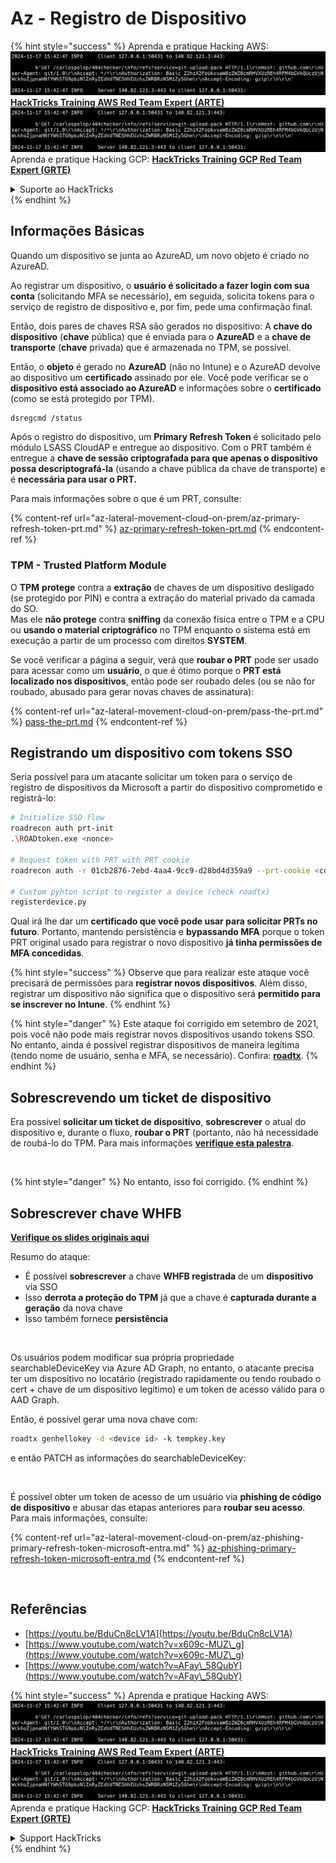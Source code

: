 # Az - Registro de Dispositivo

{% hint style="success" %}
Aprenda e pratique Hacking AWS:<img src="../../.gitbook/assets/image (1).png" alt="" data-size="line">[**HackTricks Training AWS Red Team Expert (ARTE)**](https://training.hacktricks.xyz/courses/arte)<img src="../../.gitbook/assets/image (1).png" alt="" data-size="line">\
Aprenda e pratique Hacking GCP: <img src="../../.gitbook/assets/image (2).png" alt="" data-size="line">[**HackTricks Training GCP Red Team Expert (GRTE)**<img src="../../.gitbook/assets/image (2).png" alt="" data-size="line">](https://training.hacktricks.xyz/courses/grte)

<details>

<summary>Suporte ao HackTricks</summary>

* Confira os [**planos de assinatura**](https://github.com/sponsors/carlospolop)!
* **Junte-se ao** 💬 [**grupo do Discord**](https://discord.gg/hRep4RUj7f) ou ao [**grupo do telegram**](https://t.me/peass) ou **siga**-nos no **Twitter** 🐦 [**@hacktricks\_live**](https://twitter.com/hacktricks\_live)**.**
* **Compartilhe truques de hacking enviando PRs para os repositórios do** [**HackTricks**](https://github.com/carlospolop/hacktricks) e [**HackTricks Cloud**](https://github.com/carlospolop/hacktricks-cloud).

</details>
{% endhint %}

## Informações Básicas

Quando um dispositivo se junta ao AzureAD, um novo objeto é criado no AzureAD.

Ao registrar um dispositivo, o **usuário é solicitado a fazer login com sua conta** (solicitando MFA se necessário), em seguida, solicita tokens para o serviço de registro de dispositivo e, por fim, pede uma confirmação final.

Então, dois pares de chaves RSA são gerados no dispositivo: A **chave do dispositivo** (**chave** pública) que é enviada para o **AzureAD** e a **chave de transporte** (**chave** privada) que é armazenada no TPM, se possível.

Então, o **objeto** é gerado no **AzureAD** (não no Intune) e o AzureAD devolve ao dispositivo um **certificado** assinado por ele. Você pode verificar se o **dispositivo está associado ao AzureAD** e informações sobre o **certificado** (como se está protegido por TPM).
```bash
dsregcmd /status
```
Após o registro do dispositivo, um **Primary Refresh Token** é solicitado pelo módulo LSASS CloudAP e entregue ao dispositivo. Com o PRT também é entregue a **chave de sessão criptografada para que apenas o dispositivo possa descriptografá-la** (usando a chave pública da chave de transporte) e é **necessária para usar o PRT.**

Para mais informações sobre o que é um PRT, consulte:

{% content-ref url="az-lateral-movement-cloud-on-prem/az-primary-refresh-token-prt.md" %}
[az-primary-refresh-token-prt.md](az-lateral-movement-cloud-on-prem/az-primary-refresh-token-prt.md)
{% endcontent-ref %}

### TPM - Trusted Platform Module

O **TPM** **protege** contra a **extração** de chaves de um dispositivo desligado (se protegido por PIN) e contra a extração do material privado da camada do SO.\
Mas ele **não protege** contra **sniffing** da conexão física entre o TPM e a CPU ou **usando o material criptográfico** no TPM enquanto o sistema está em execução a partir de um processo com direitos **SYSTEM**.

Se você verificar a página a seguir, verá que **roubar o PRT** pode ser usado para acessar como um **usuário**, o que é ótimo porque o **PRT está localizado nos dispositivos**, então pode ser roubado deles (ou se não for roubado, abusado para gerar novas chaves de assinatura):

{% content-ref url="az-lateral-movement-cloud-on-prem/pass-the-prt.md" %}
[pass-the-prt.md](az-lateral-movement-cloud-on-prem/pass-the-prt.md)
{% endcontent-ref %}

## Registrando um dispositivo com tokens SSO

Seria possível para um atacante solicitar um token para o serviço de registro de dispositivos da Microsoft a partir do dispositivo comprometido e registrá-lo:
```bash
# Initialize SSO flow
roadrecon auth prt-init
.\ROADtoken.exe <nonce>

# Request token with PRT with PRT cookie
roadrecon auth -r 01cb2876-7ebd-4aa4-9cc9-d28bd4d359a9 --prt-cookie <cookie>

# Custom pyhton script to register a device (check roadtx)
registerdevice.py
```
Qual irá lhe dar um **certificado que você pode usar para solicitar PRTs no futuro**. Portanto, mantendo persistência e **bypassando MFA** porque o token PRT original usado para registrar o novo dispositivo **já tinha permissões de MFA concedidas**.

{% hint style="success" %}
Observe que para realizar este ataque você precisará de permissões para **registrar novos dispositivos**. Além disso, registrar um dispositivo não significa que o dispositivo será **permitido para se inscrever no Intune**.
{% endhint %}

{% hint style="danger" %}
Este ataque foi corrigido em setembro de 2021, pois você não pode mais registrar novos dispositivos usando tokens SSO. No entanto, ainda é possível registrar dispositivos de maneira legítima (tendo nome de usuário, senha e MFA, se necessário). Confira: [**roadtx**](https://github.com/carlospolop/hacktricks-cloud/blob/master/pentesting-cloud/azure-security/az-lateral-movement-cloud-on-prem/az-roadtx-authentication.md).
{% endhint %}

## Sobrescrevendo um ticket de dispositivo

Era possível **solicitar um ticket de dispositivo**, **sobrescrever** o atual do dispositivo e, durante o fluxo, **roubar o PRT** (portanto, não há necessidade de roubá-lo do TPM. Para mais informações [**verifique esta palestra**](https://youtu.be/BduCn8cLV1A).

<figure><img src="../../.gitbook/assets/image (32).png" alt=""><figcaption></figcaption></figure>

{% hint style="danger" %}
No entanto, isso foi corrigido.
{% endhint %}

## Sobrescrever chave WHFB

[**Verifique os slides originais aqui**](https://dirkjanm.io/assets/raw/Windows%20Hello%20from%20the%20other%20side\_nsec\_v1.0.pdf)

Resumo do ataque:

* É possível **sobrescrever** a chave **WHFB registrada** de um **dispositivo** via SSO
* Isso **derrota a proteção do TPM** já que a chave é **capturada durante a geração** da nova chave
* Isso também fornece **persistência**

<figure><img src="../../.gitbook/assets/image (34).png" alt=""><figcaption></figcaption></figure>

Os usuários podem modificar sua própria propriedade searchableDeviceKey via Azure AD Graph, no entanto, o atacante precisa ter um dispositivo no locatário (registrado rapidamente ou tendo roubado o cert + chave de um dispositivo legítimo) e um token de acesso válido para o AAD Graph.

Então, é possível gerar uma nova chave com:
```bash
roadtx genhellokey -d <device id> -k tempkey.key
```
e então PATCH as informações do searchableDeviceKey:

<figure><img src="../../.gitbook/assets/image (36).png" alt=""><figcaption></figcaption></figure>

É possível obter um token de acesso de um usuário via **phishing de código de dispositivo** e abusar das etapas anteriores para **roubar seu acesso**. Para mais informações, consulte:

{% content-ref url="az-lateral-movement-cloud-on-prem/az-phishing-primary-refresh-token-microsoft-entra.md" %}
[az-phishing-primary-refresh-token-microsoft-entra.md](az-lateral-movement-cloud-on-prem/az-phishing-primary-refresh-token-microsoft-entra.md)
{% endcontent-ref %}

<figure><img src="../../.gitbook/assets/image (37).png" alt=""><figcaption></figcaption></figure>

## Referências

* [https://youtu.be/BduCn8cLV1A](https://youtu.be/BduCn8cLV1A)
* [https://www.youtube.com/watch?v=x609c-MUZ\_g](https://www.youtube.com/watch?v=x609c-MUZ\_g)
* [https://www.youtube.com/watch?v=AFay\_58QubY](https://www.youtube.com/watch?v=AFay\_58QubY)

{% hint style="success" %}
Aprenda e pratique Hacking AWS:<img src="../../.gitbook/assets/image (1).png" alt="" data-size="line">[**HackTricks Training AWS Red Team Expert (ARTE)**](https://training.hacktricks.xyz/courses/arte)<img src="../../.gitbook/assets/image (1).png" alt="" data-size="line">\
Aprenda e pratique Hacking GCP: <img src="../../.gitbook/assets/image (2).png" alt="" data-size="line">[**HackTricks Training GCP Red Team Expert (GRTE)**<img src="../../.gitbook/assets/image (2).png" alt="" data-size="line">](https://training.hacktricks.xyz/courses/grte)

<details>

<summary>Support HackTricks</summary>

* Confira os [**planos de assinatura**](https://github.com/sponsors/carlospolop)!
* **Junte-se ao** 💬 [**grupo do Discord**](https://discord.gg/hRep4RUj7f) ou ao [**grupo do telegram**](https://t.me/peass) ou **siga**-nos no **Twitter** 🐦 [**@hacktricks\_live**](https://twitter.com/hacktricks\_live)**.**
* **Compartilhe truques de hacking enviando PRs para os repositórios do** [**HackTricks**](https://github.com/carlospolop/hacktricks) e [**HackTricks Cloud**](https://github.com/carlospolop/hacktricks-cloud).

</details>
{% endhint %}
